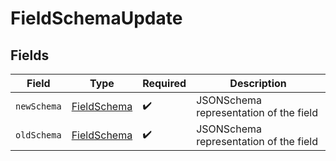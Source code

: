 # FieldSchemaUpdate


## Fields

| Field                                             | Type                                              | Required                                          | Description                                       |
| ------------------------------------------------- | ------------------------------------------------- | ------------------------------------------------- | ------------------------------------------------- |
| `newSchema`                                       | [FieldSchema](../../models/shared/fieldschema.md) | :heavy_check_mark:                                | JSONSchema representation of the field            |
| `oldSchema`                                       | [FieldSchema](../../models/shared/fieldschema.md) | :heavy_check_mark:                                | JSONSchema representation of the field            |